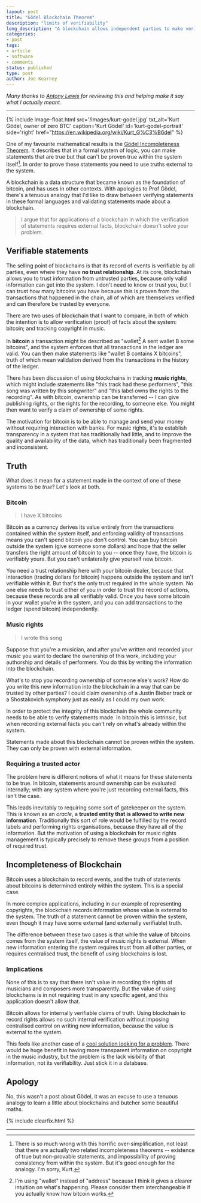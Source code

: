 ```yaml
---
layout: post
title: "Gödel Blockchain Theorem"
description: "limits of verifiability"
long_description: "A blockchain allows independent parties to make verifiable statements. This works with bitcoin, whose value comes from the system itself, but fails in applications where the value is external."
categories:
- post
tags:
- article
- software
- comments
status: published
type: post
author: Joe Kearney
---
```


_Many thanks to [Antony Lewis][bitsonblocks] for reviewing this and helping make it say what I actually meant._

***

{% include image-float.html src='/images/kurt-godel.jpg' txt_alt='Kurt Gödel, owner of zero BTC' caption='Kurt Gödel' id='kurt-godel-portrait' side='right' href="https://en.wikipedia.org/wiki/Kurt_G%C3%B6del" %}

One of my favourite mathematical results is the [Gödel Incompleteness Theorem][godel-incompleteness-wiki]. It describes that in a formal system of logic, you can make statements that are true but that can't be proven true within the system itself[^1]. In order to prove these statements you need to use truths external to the system.

A blockchain is a data structure that became known as the foundation of bitcoin, and has uses in other contexts. With apologies to Prof Gödel, there's a tenuous analogy that I'd like to draw between verifying statements in these formal languages and validating statements made about a blockchain.

> I argue that for applications of a blockchain in which the verification of statements requires external facts, blockchain doesn't solve your problem.

## Verifiable statements

The selling point of blockchains is that its record of events is verifiable by all parties, even where they have **no trust relationship**. At its core, blockchain allows you to trust information from untrusted parties, because only valid information can get into the system. I don't need to know or trust you, but I can trust how many bitcoins you have because this is proven from the transactions that happened in the chain, all of which are themselves verified and can therefore be trusted by everyone.

There are two uses of blockchain that I want to compare, in both of which the intention is to allow verification (proof) of facts about the system: bitcoin; and tracking copyright in music.

In **bitcoin** a transaction might be described as "wallet[^2] A sent wallet B some bitcoins", and the system enforces that all transactions in the ledger are valid. You can then make statements like "wallet B contains X bitcoins", truth of which mean validation derived from the transactions in the history of the ledger.

There has been discussion of using blockchains in tracking **music rights**, which might include statements like "this track had these performers", "this song was written by this songwriter" and "this label owns the rights to the recording". As with bitcoin, ownership can be transferred -- I can give publishing rights, or the rights for the recording, to someone else. You might then want to verify a claim of ownership of some rights.

The motivation for bitcoin is to be able to manage and send your money without requiring interaction with banks. For music rights, it's to establish transparency in a system that has traditionally had little, and to improve the quality and availability of the data, which has traditionally been fragmented and inconsistent.

## Truth

What does it mean for a statement made in the context of one of these systems to be *true*? Let's look at both.

### Bitcoin

> I have X bitcoins

Bitcoin as a currency derives its value entirely from the transactions contained within the system itself, and enforcing validity of transactions means you can't spend bitcoin you don't control. You can buy bitcoin outside the system (give someone some dollars) and hope that the seller transfers the right amount of bitcoin to you -- once they have, the bitcoin is verifiably yours. But you can't unilaterally give yourself new bitcoin.

You need a trust relationship here with your bitcoin dealer, because that interaction (trading dollars for bitcoin) happens outside the system and isn't verifiable within it. But that's the only trust required in the whole system. No one else needs to trust either of you in order to trust the record of actions, because these records are all verifiably valid. Once you have some bitcoin in your wallet you're in the system, and you can add transactions to the ledger (spend bitcoin) independently.

### Music rights

> I wrote this song

Suppose that you're a musician, and after you've written and recorded your music you want to declare the ownership of this work, including your authorship and details of performers. You do this by writing the information into the blockchain.

What's to stop you recording ownership of someone else's work? How do you write this new information into the blockchain in a way that can be trusted by other parties? I could claim ownership of a Justin Bieber track or a Shostakovich symphony just as easily as I could my own work.

In order to protect the integrity of this blockchain the whole community needs to be able to verify statements made. In bitcoin this is intrinsic, but when recording external facts you can't rely on what's already within the system.

Statements made about this blockchain cannot be proven within the system. They can only be proven with external information.

### Requiring a trusted actor

The problem here is different notions of what it means for these statements to be true. In bitcoin, statements around ownership can be evaluated internally; with any system where you're just recording external facts, this isn't the case.

This leads inevitably to requiring some sort of gatekeeper on the system. This is known as an _oracle_, a **trusted entity that is allowed to write new information**. Traditionally this sort of role would be fulfilled by the record labels and performing rights organisations, because they have all of the information. But the motivation of using a blockchain for music rights management is typically precisely to remove these groups from a position of required trust.

## Incompleteness of Blockchain

Bitcoin uses a blockchain to record events, and the truth of statements about bitcoins is determined entirely within the system. This is a special case.

In more complex applications, including in our example of representing copyrights, the blockchain records information whose value is external to the system. The truth of a statement cannot be proven within the system, even though it may have some external (and externally verifiable) truth.

The difference between these two cases is that while the **value** of bitcoins comes from the system itself, the value of music rights is external. When new information entering the system requires trust from all other parties, or requires centralised trust, the benefit of using blockchains is lost.

### Implications

None of this is to say that there isn't value in recording the rights of musicians and composers more transparently. But the value of using blockchains is in not requiring trust in any specific agent, and this application doesn't allow that.

Bitcoin allows for internally verifiable claims of truth. Using blockchain to record rights allows no such internal verification without imposing centralised control on writing new information, because the value is external to the system.

This feels like another case of a [cool solution looking for a problem][tones-blockchain-for-that]. There would be huge benefit in having more transparent information on copyright in the music industry, but the problem is the lack visibility of that information, not its verifiability. Just stick it in a database.

## Apology

No, this wasn't a post about Gödel, it was an excuse to use a tenuous analogy to learn a little about blockchains and butcher some beautiful maths.

{% include clearfix.html %}

***

[^1]: There is _so_ much wrong with this horrific over-simplification, not least that there are actually two related incompleteness theorems -- existence of true but non-provable statements, and impossibility of proving consistency from within the system. But it's good enough for the analogy. I'm sorry, Kurt.
[^2]: I'm using "wallet" instead of "address" because I think it gives a clearer intuition on what's happening. Please consider them interchangeable if you actually know how bitcoin works.

[bitsonblocks]: https://bitsonblocks.net/
[godel-incompleteness-wiki]: https://en.wikipedia.org/wiki/G%C3%B6del%27s_incompleteness_theorems
[tones-blockchain-for-that]: https://bitsonblocks.net/2016/07/19/so-you-want-to-use-a-blockchain-for-that/
[peano]: https://en.wikipedia.org/wiki/Peano_axioms

